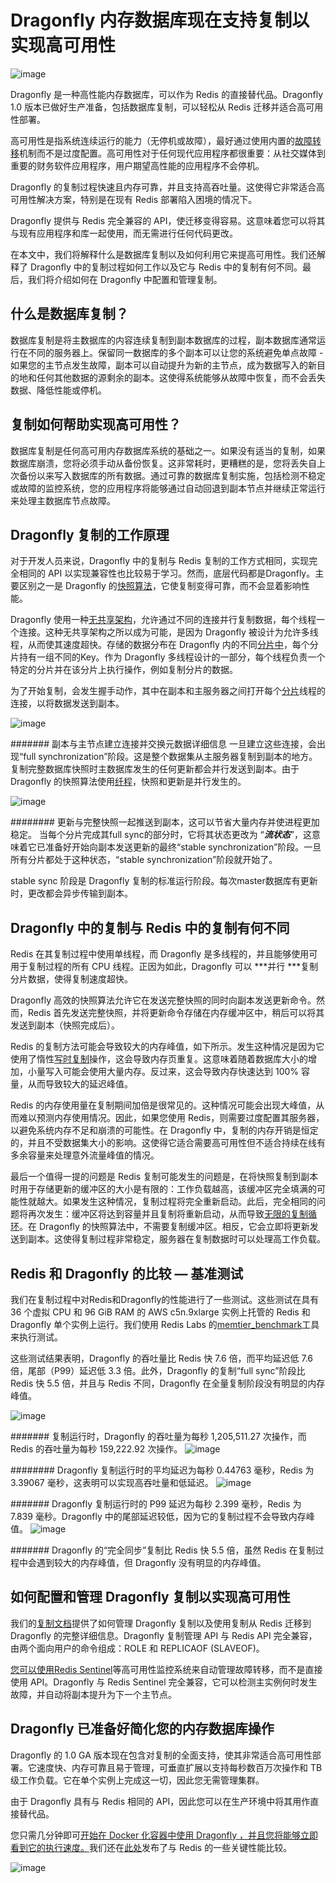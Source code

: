 # Dragonfly 内存数据库现在支持复制以实现高可用性
![image](images/tijrR6u5OP6U3C5b5rc2mHeYLRwz9F5Eofvzzn49gEM.png)

Dragonfly 是一种高性能内存数据库，可以作为 Redis 的直接替代品。Dragonfly 1.0 版本已做好生产准备，包括数据库复制，可以轻松从 Redis 迁移并适合高可用性部署。

高可用性是指系统连续运行的能力（无停机或故障），最好通过使用内置的[故障转移](https://www.techtarget.com/searchstorage/definition/failover)机制而不是过度配置。高可用性对于任何现代应用程序都很重要：从社交媒体到重要的财务软件应用程序，用户期望高性能的应用程序不会停机。

Dragonfly 的复制过程快速且内存可靠，并且支持高吞吐量。这使得它非常适合高可用性解决方案，特别是在现有 Redis 部署陷入困境的情况下。

Dragonfly 提供与 Redis 完全兼容的 API，使迁移变得容易。这意味着您可以将其与现有应用程序和库一起使用，而无需进行任何代码更改。

在本文中，我们将解释什么是数据库复制以及如何利用它来提高可用性。我们还解释了 Dragonfly 中的复制过程如何工作以及它与 Redis 中的复制有何不同。最后，我们将介绍如何在 Dragonfly 中配置和管理复制。

## 什么是数据库复制？
数据库复制是将主数据库的内容连续复制到副本数据库的过程，副本数据库通常运行在不同的服务器上。保留同一数据库的多个副本可以让您的系统避免单点故障 - 如果您的主节点发生故障，副本可以自动提升为新的主节点，成为数据写入的新目的地和任何其他数据的源剩余的副本。这使得系统能够从故障中恢复，而不会丢失数据、降低性能或停机。

## 复制如何帮助实现高可用性？
数据库复制是任何高可用内存数据库系统的基础之一。如果没有适当的复制，如果数据库崩溃，您将必须手动从备份恢复。这非常耗时，更糟糕的是，您将丢失自上次备份以来写入数据库的所有数据。通过可靠的数据库复制实施，包括检测不稳定或故障的监控系统，您的应用程序将能够通过自动回退到副本节点并继续正常运行来处理主数据库节点故障。

## Dragonfly 复制的工作原理
对于开发人员来说，Dragonfly 中的复制与 Redis 复制的工作方式相同，实现完全相同的 API 以实现兼容性也比较易于学习。然而，底层代码都是Dragonfly。主要区别之一是 Dragonfly 的[快照算法](https://www.dragonflydb.io/blog/balanced-vs-unbalanced)，它使复制变得可靠，而不会显着影响性能。

Dragonfly 使用一种[无​​共享架构](https://en.wikipedia.org/wiki/Shared-nothing_architecture)，允许通过不同的连接并行复制数据，每个线程一个连接。这种无共享架构之所以成为可能，是因为 Dragonfly 被设计为允许多线程，从而使其速度超快。存储的数据分布在 Dragonfly 内的不同[分片中](https://en.wikipedia.org/wiki/Shard_(database_architecture))，每个分片持有一组不同的Key。作为 Dragonfly 多线程设计的一部分，每个线程负责一个特定的分片并在该分片上执行操作，例如复制分片的数据。

为了开始复制，会发生握手动作，其中在副本和主服务器之间打开每个[分片](https://en.wikipedia.org/wiki/Shard_(database_architecture))线程的连接，以将数据发送到副本。

![image](images/nLdeSC0V0_V2JeLaAvnTDqmhBpxaaDKtbfQ5qm45rWY.png)

####### 副本与主节点建立连接并交换元数据详细信息
一旦建立这些连接，会出现“full synchronization”阶段。这是整个数据集从主服务器复制到副本的地方。复制完整数据库快照时主数据库发生的任何更新都会并行发送到副本。由于 Dragonfly 的快照算法使用[纤程](https://en.wikipedia.org/wiki/Fiber_(computer_science))，快照和更新是并行发生的。

![image](images/vnpWatqR6-5YmE6k-2zNJ1plGXQaAc_itbOCxMFZhWs.png)

######## 更新与完整快照一起推送到副本，这可以节省大量内存并使进程更加稳定。
当每个分片完成其full sync的部分时，它将其状态更改为 “***流状态***”，这意味着它已准备好开始向副本发送更新的最终“stable synchronization”阶段。一旦所有分片都处于这种状态，“stable synchronization”阶段就开始了。

stable sync 阶段是 Dragonfly 复制的标准运行阶段。每次master数据库有更新时，更改都会异步传输到副本。

## Dragonfly 中的复制与 Redis 中的复制有何不同
Redis 在其复制过程中使用单线程，而 Dragonfly 是多线程的，并且能够使用可用于复制过程的所有 CPU 线程。正因为如此，Dragonfly 可以 ***并行 ***复制分片数据，使得复制速度超快。

Dragonfly 高效的快照算法允许它在发送完整快照的同时向副本发送更新命令。然而，Redis 首先发送完整快照，并将更新命令存储在内存缓冲区中，稍后可以将其发送到副本（快照完成后）。

Redis 的复制方法可能会导致较大的内存峰值，如下所示。发生这种情况是因为它使用了惰性[写时复制](https://en.wikipedia.org/wiki/Copy-on-write)操作，这会导致内存页重复。这意味着随着数据库大小的增加，小量写入​​可能会使用大量内存。反过来，这会导致内存快速达到 100% 容量，从而导致较大的延迟峰值。

Redis 的内存使用量在复制期间加倍是很常见的。这种情况可能会出现大峰值，从而难以预测内存使用情况。因此，如果您使用 Redis，则需要过度配置其服务器，以避免系统内存不足和崩溃的可能性。在 Dragonfly 中，复制的内存开销是恒定的，并且不受数据集大小的影响。这使得它适合需要高可用性但不适合持续在线有多余容量来处理意外流量峰值的情况。

最后一个值得一提的问题是 Redis 复制可能发生的问题是，在将快照复制到副本时用于存储更新的缓冲区的大小是有限的：工作负载越高，该缓冲区完全填满的可能性就越大。如果发生这种情况，复制过程将完全重新启动。此后，完全相同的问题将再次发生：缓冲区将达到容量并且复制将重新启动，从而导致[无限的复制循环](https://redis.com/blog/the-endless-redis-replication-loop-what-why-and-how-to-solve-it/)。在 Dragonfly 的快照算法中，不需要复制缓冲区。相反，它会立即将更新发送到副本。这使得复制过程非常稳定，服务器在复制数据时可以处理高工作负载。

## Redis 和 Dragonfly 的比较 — 基准测试
我们在复制过程中对Redis和Dragonfly的性能进行了一些测试。这些测试在具有 36 个虚拟 CPU 和 96 GiB RAM 的 AWS c5n.9xlarge 实例上托管的 Redis 和 Dragonfly 单个实例上运行。我们使用 Redis Labs 的[memtier\_benchmark](https://github.com/RedisLabs/memtier_benchmark)工具来执行测试。

这些测试结果表明，Dragonfly 的吞吐量比 Redis 快 7.6 倍，而平均延迟低 7.6 倍，尾部（P99）延迟低 3.3 倍。此外，Dragonfly 的复制“full sync”阶段比 Redis 快 5.5 倍，并且与 Redis 不同，Dragonfly 在全量复制阶段没有明显的内存峰值。

![image](images/AkwUhGHKJmK8e0M1zdpeLJn6Whlc8oEJRZrPtVRnjfA.png)

####### 复制运行时，Dragonfly 的吞吐量为每秒 1,205,511.27 次操作，而 Redis 的吞吐量为每秒 159,222.92 次操作。
![image](images/0Yg9xLWVDVS7VDUiuaFw_nbkUtaC6CDQWG1dvjCNrLQ.png)

######## Dragonfly 复制运行时的平均延迟为每秒 0.44763 毫秒，Redis 为 3.39067 毫秒，这表明可以实现高吞吐量和低延迟。
![image](images/rOkdcGN-J5P-Pp2eTD9K1rwYXZ80-uGgBK_X9MPAmJc.png)

####### Dragonfly 复制运行时的 P99 延迟为每秒 2.399 毫秒，Redis 为 7.839 毫秒。Dragonfly 中的尾部延迟较低，因为它的复制过程不会导致内存峰值。
![image](images/IrYIBz1_fMnrhbWsg9kGabAxvjII_tHUMqDL2uIol_g.png)

####### Dragonfly 的“完全同步”复制比 Redis 快 5.5 倍，虽然 Redis 在复制过程中会遇到较大的内存峰值，但 Dragonfly 没有明显的内存峰值。
## 如何配置和管理 Dragonfly 复制以实现高可用性
我们的[复制文档](https://www.dragonflydb.io/docs/managing-dragonfly/replication)提供了如何管理 Dragonfly 复制以及使用复制从 Redis 迁移到 Dragonfly 的完整详细信息。Dragonfly 复制管理 API 与 Redis API 完全兼容，由两个面向用户的命令组成：ROLE 和 REPLICAOF (SLAVEOF)。

[您可以使用Redis Sentinel](https://redis.io/docs/management/sentinel/)等高可用性监控系统来自动管理故障转移，而不是直接使用 API。Dragonfly 与 Redis Sentinel 完全兼容，它可以检测主实例何时发生故障，并自动将副本提升为下一个主节点。

## Dragonfly 已准备好简化您的内存数据库操作
Dragonfly 的 1.0 GA 版本现在包含对复制的全面支持，使其非常适合高可用性部署。它速度快、内存可靠且易于管理，可垂直扩展以支持每秒数百万次操作和 TB 级工作负载。它在单个实例上完成这一切，因此您无需管理集群。

由于 Dragonfly 具有与 Redis 相同的 API，因此您可以在生产环境中将其用作直接替代品。

您只需几分钟即可[开始在 Docker 化容器中使用 Dragonfly ，并且您将能够立即看到它的执行速度。](https://github.com/dragonflydb/dragonfly/blob/main/docs/quick-start/README.md)我们还在[此处](https://www.dragonflydb.io/blog/scaling-performance-redis-vs-dragonfly)发布了与 Redis 的一些关键性能比较。

![image](images/Nq2DN8w2lWawiAMBG1vLHtL2s7Ufbj7t_5CYM__ZBZw.png)

